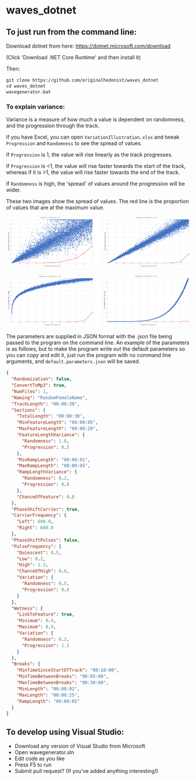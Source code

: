 # waves_dotnet

## To just run from the command line:

Download dotnet from here: https://dotnet.microsoft.com/download

(Click 'Download .NET Core Runtime' and then install it)

Then:
```
git clone https://github.com/originalhedonist/waves_dotnet
cd waves_dotnet
wavegenerator.bat
```


### To explain variance:
Variance is a measure of how much a value is dependent on randomness, and the progression through the track.

If you have Excel, you can open `VariationIllustration.xlsx` and tweak `Progression` and `Randomness` to see the spread of values.

If `Progression` is 1, the value will rise linearly as the track progresses.

If `Progression` is <1, the value will rise faster towards the start of the track, whereas if it is >1, the value will rise faster towards the end of the track.

If `Randomness` is high, the 'spread' of values around the progression will be wider.

These two images show the spread of values. The red line is the proportion of values that are at the maximum value.

![Randomness](https://github.com/originalhedonist/waves_dotnet/blob/master/randomness.png)

![Progression](https://github.com/originalhedonist/waves_dotnet/blob/master/progression.png)


The parameters are supplied in JSON format with the .json file being passed to the program on the command line.
An example of the parameters is as follows, but to make the program write out the default parameters so you can copy and edit it, just run the program with no command line arguments, and `default.parameters.json` will be saved.
```json
{
  "Randomization": false,
  "ConvertToMp3": true,
  "NumFiles": 1,
  "Naming": "RandomFemaleName",
  "TrackLength": "00:00:30",
  "Sections": {
    "TotalLength": "00:00:30",
    "MinFeatureLength": "00:00:05",
    "MaxFeatureLength": "00:00:20",
    "FeatureLengthVariance": {
      "Randomness": 1.0,
      "Progression": 0.5
    },
    "MinRampLength": "00:00:01",
    "MaxRampLength": "00:00:05",
    "RampLengthVariance": {
      "Randomness": 0.2,
      "Progression": 0.8
    },
    "ChanceOfFeature": 0.8
  },
  "PhaseShiftCarrier": true,
  "CarrierFrequency": {
    "Left": 600.0,
    "Right": 600.0
  },
  "PhaseShiftPulses": false,
  "PulseFrequency": {
    "Quiescent": 0.5,
    "Low": 0.2,
    "High": 1.2,
    "ChanceOfHigh": 0.8,
    "Variation": {
      "Randomness": 0.5,
      "Progression": 0.8
    }
  },
  "Wetness": {
    "LinkToFeature": true,
    "Minimum": 0.4,
    "Maximum": 0.9,
    "Variation": {
      "Randomness": 0.2,
      "Progression": 1.5
    }
  },
  "Breaks": {
    "MinTimeSinceStartOfTrack": "00:10:00",
    "MinTimeBetweenBreaks": "00:05:00",
    "MaxTimeBetweenBreaks": "00:30:00",
    "MinLength": "00:00:02",
    "MaxLength": "00:00:25",
    "RampLength": "00:00:05"
  }
}
```

## To develop using Visual Studio:

* Download any version of Visual Studio from Microsoft
* Open wavegenerator.sln
* Edit code as you like
* Press F5 to run
* Submit pull request? (If you've added anything interesting!)
